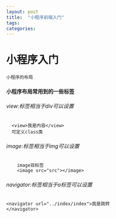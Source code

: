 ```yaml
---
layout: post
title:  "小程序前端入门"
tags:
categories:
---
```

# 小程序入门
`小程序的布局`
#### 小程序布局常用到的一些标签
###### view:标签相当于div可以设置
```
  <view>我是内容</view>
  可定义class类
```
###### image:标签相当于img可以设置
```
    image双标签
    <image src="src"></image>
```
###### navigator:标签相当于a标签可以设置
```
<navigator url="../index/index">我是跳转
</navigator>
```

